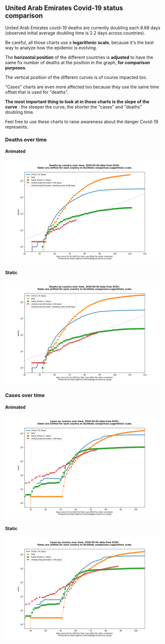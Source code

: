 ## United Arab Emirates Covid-19 status comparison 

United Arab Emirates covid-19 deaths are currently doubling each 8.68 days (observed initial average doubling time is 2.2 days across countries).



Be careful, all those charts use a **logarithmic scale**, because it's the best way to analyze how the epidemic is evolving.
 
The **horizontal position** of the different countries is **adjusted** to have the same fix number of deaths at the position in the graph, **for comparison purposes**.

The vertical position of the different curves is of course impacted too.

"Cases" charts are even more affected too because they use the same time offset that is used for "deaths".

**The most important thing to look at in those charts is the slope of the curve** : the steeper the curve, the shorter the "cases" and "deaths" doubling time.

Feel free to use these charts to raise awareness about the danger Covid-19 represents. 


 
### Deaths over time
 
#### Animated
![United Arab Emirates covid-19 deaths animated chart](https://raw.githubusercontent.com/madlag/coronavirus_study/master/notebooks/graphs/2020-05-04/countries/United_Arab_Emirates/2020-05-04_United_Arab_Emirates_deaths.gif "United Arab Emirates covid-19 deaths animated chart")   
 
#### Static
![United Arab Emirates covid-19 deaths static chart](https://raw.githubusercontent.com/madlag/coronavirus_study/master/notebooks/graphs/2020-05-04/countries/United_Arab_Emirates/2020-05-04_United_Arab_Emirates_deaths.png "United Arab Emirates covid-19 deaths static chart")   

 
### Cases over time
 
#### Animated
![United Arab Emirates covid-19 cases animated chart](https://raw.githubusercontent.com/madlag/coronavirus_study/master/notebooks/graphs/2020-05-04/countries/United_Arab_Emirates/2020-05-04_United_Arab_Emirates_cases.gif "United Arab Emirates covid-19 cases animated chart")   
 
#### Static
![United Arab Emirates covid-19 cases static chart](https://raw.githubusercontent.com/madlag/coronavirus_study/master/notebooks/graphs/2020-05-04/countries/United_Arab_Emirates/2020-05-04_United_Arab_Emirates_cases.png "United Arab Emirates covid-19 cases static chart")   


